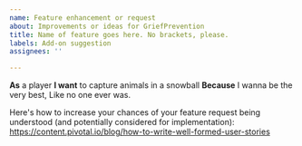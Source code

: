 ```yaml
---
name: Feature enhancement or request
about: Improvements or ideas for GriefPrevention
title: Name of feature goes here. No brackets, please.
labels: Add-on suggestion
assignees: ''

---
```


**As** a player
**I want** to capture animals in a snowball
**Because** I wanna be the very best, Like no one ever was.

Here's how to increase your chances of your feature request being understood (and potentially considered for implementation): https://content.pivotal.io/blog/how-to-write-well-formed-user-stories
